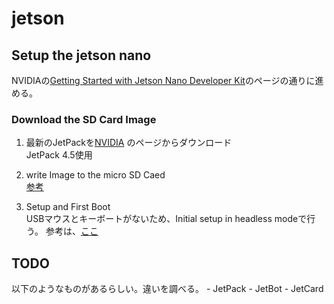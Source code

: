 # jetson

## Setup the jetson nano
NVIDIAの[Getting Started with Jetson Nano Developer Kit](https://developer.nvidia.com/embedded/learn/get-started-jetson-nano-devkit#intro)のページの通りに進める。


### Download the SD Card Image
1. 最新のJetPackを[NVIDIA](https://developer.nvidia.com/embedded/Jetpack) のページからダウンロード  
   JetPack 4.5使用  


2. write Image to the micro SD Caed  
[参考](https://developer.nvidia.com/embedded/learn/get-started-jetson-nano-devkit#write)


3. Setup and First Boot  
USBマウスとキーボートがないため、Initial setup in headless modeで行う。 
参考は、[ここ](https://developer.nvidia.com/embedded/learn/get-started-jetson-nano-devkit#setup)

## TODO
以下のようなものがあるらしい。違いを調べる。
    - JetPack
    - JetBot
    - JetCard

